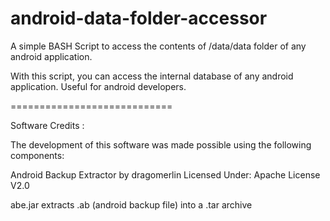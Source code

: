 android-data-folder-accessor
============================

A simple BASH Script to access the contents of /data/data folder of any android application.

With this script, you can access the internal database of any android application.
Useful for android developers.

============================

Software Credits :

The development of this software was made possible using the following components:

Android Backup Extractor by dragomerlin 
Licensed Under: Apache License V2.0

abe.jar extracts .ab (android backup file) into a .tar archive
